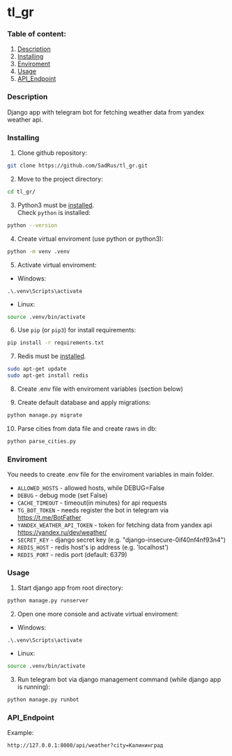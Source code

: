# tl_gr

### Table of content:
1. [Description](#description)
2. [Installing](#installing)
3. [Enviroment](#enviroment)
4. [Usage](#usage)
5. [API_Endpoint](#api_endpoint)

### Description 

Django app with telegram bot for fetching weather data from yandex weather api.

### Installing

1. Clone github repository:
```sh
git clone https://github.com/SadRus/tl_gr.git
```

2. Move to the project directory:
```sh
cd tl_gr/
```

3. Python3 must be [installed](https://www.python.org/).  
Check `python` is installed:
```sh
python --version
```

4. Create virtual enviroment (use python or python3):
```sh
python -m venv .venv
```

5. Activate virtual enviroment:  
- Windows: 
```
.\.venv\Scripts\activate
```  
- Linux: 
```sh
source .venv/bin/activate
```

6. Use `pip` (or `pip3`) for install requirements:
```sh
pip install -r requirements.txt
```  

7. Redis must be [installed](https://redis.io/docs/install/install-redis/).  
```sh
sudo apt-get update
sudo apt-get install redis
```  

8. Create .env file with enviroment variables (section below)  

9. Create default database and apply migrations:
```sh
python manage.py migrate
```

10. Parse cities from data file and create raws in db:
```sh
python parse_cities.py
```

### Enviroment

You needs to create .env file for the enviroment variables in main folder.

- `ALLOWED_HOSTS` - allowed hosts, while DEBUG=False
- `DEBUG` - debug mode (set False)
- `CACHE_TIMEOUT` - timeout(in minutes) for api requests
- `TG_BOT_TOKEN` - needs register the bot in telegram via https://t.me/BotFather
- `YANDEX_WEATHER_API_TOKEN` - token for fetching data from yandex api https://yandex.ru/dev/weather/  
- `SECRET_KEY` - django secret key (e.g. "django-insecure-0if40nf4nf93n4")
- `REDIS_HOST` - redis host's ip address (e.g. 'localhost')
- `REDIS_PORT` - redis port (default: 6379)

### Usage

1. Start django app from root directory:
```sh
python manage.py runserver
```
2. Open one more console and activate virtual enviroment:
- Windows: 
```
.\.venv\Scripts\activate
```  
- Linux: 
```sh
source .venv/bin/activate
```

3. Run telegram bot via django management command (while django app is running):
```sh
python manage.py runbot
```

### API_Endpoint

Example:
```
http://127.0.0.1:8000/api/weather?city=Калининград
```